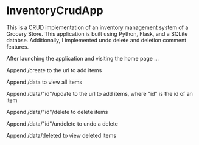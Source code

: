 # InventoryCrudApp

This is a CRUD implementation of an inventory management system of a Grocery Store. This application is built using Python, Flask, and a SQLite databse. Additionally, I implemented undo delete and deletion comment features.


After launching the application and visiting the home page ... 

Append /create to the url to add items

Append /data to view all items

Append /data/"id"/update to the url to add items, where "id" is the id of an item

Append /data/"id"/delete to delete items

Append /data/"id"/undelete to undo a delete

Append /data/deleted to view deleted items

